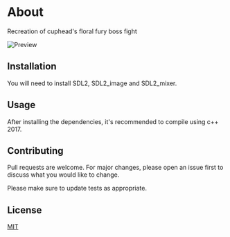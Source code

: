 # About

Recreation of cuphead's floral fury boss fight

![Preview](https://github.com/PoorlyDefinedBehaviour/cuphead-floral-fury-boss-fight/blob/master/preview/preview.gif)

## Installation

You will need to install SDL2, SDL2_image and SDL2_mixer.

## Usage

After installing the dependencies, it's recommended to compile using c++ 2017.

## Contributing

Pull requests are welcome. For major changes, please open an issue first to discuss what you would like to change.

Please make sure to update tests as appropriate.

## License
[MIT](https://choosealicense.com/licenses/mit/)